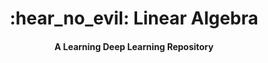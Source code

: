 <h1 align="center">
    :hear_no_evil: Linear Algebra
</h1>

<h4 align="center">
	A Learning Deep Learning Repository
</h4>

